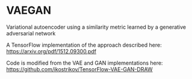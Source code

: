 # VAEGAN

Variational autoencoder using a similarity metric learned by a generative adversarial network

A TensorFlow implementation of the approach described here: https://arxiv.org/pdf/1512.09300.pdf


Code is modified from the VAE and GAN implementations here: https://github.com/ikostrikov/TensorFlow-VAE-GAN-DRAW



